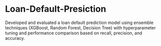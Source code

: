 # Loan-Default-Presiction
Developed and evaluated a loan default prediction model using ensemble techniques (XGBoost, Random Forest, Decision Tree) with hyperparameter tuning and performance comparison based on recall, precision, and accuracy.
